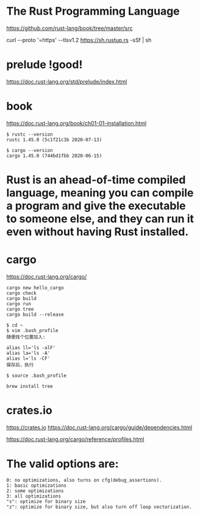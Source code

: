 # The Rust Programming Language

https://github.com/rust-lang/book/tree/master/src

curl --proto '=https' --tlsv1.2 https://sh.rustup.rs -sSf | sh

# prelude !good!
https://doc.rust-lang.org/std/prelude/index.html

# book
https://doc.rust-lang.org/book/ch01-01-installation.html

```
$ rustc --version
rustc 1.45.0 (5c1f21c3b 2020-07-13)

$ cargo --version
cargo 1.45.0 (744bd1fbb 2020-06-15)
```

# Rust is an ahead-of-time compiled language, meaning you can compile a program and give the executable to someone else, and they can run it even without having Rust installed.

# cargo
https://doc.rust-lang.org/cargo/

```
cargo new hello_cargo
cargo check 
cargo build
cargo run
cargo tree
cargo build --release
```
```
$ cd ~
$ vim .bash_profile
随便找个位置加入:

alias ll='ls -alF'
alias la='ls -A'
alias l='ls -CF'
保存后，执行

$ source .bash_profile

brew install tree
```
# crates.io
https://crates.io
https://doc.rust-lang.org/cargo/guide/dependencies.html


https://doc.rust-lang.org/cargo/reference/profiles.html
# The valid options are:
```
0: no optimizations, also turns on cfg(debug_assertions).
1: basic optimizations
2: some optimizations
3: all optimizations
"s": optimize for binary size
"z": optimize for binary size, but also turn off loop vectorization.
```
